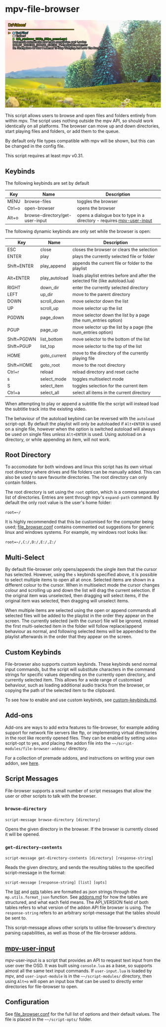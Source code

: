 # mpv-file-browser

![cover](screenshots/bunny.png)

This script allows users to browse and open files and folders entirely from within mpv. The script uses nothing outside the mpv API, so should work identically on all platforms. The browser can move up and down directories, start playing files and folders, or add them to the queue.

By default only file types compatible with mpv will be shown, but this can be changed in the config file.

This script requires at least mpv v0.31.

## Keybinds

The following keybinds are set by default

| Key         | Name                             | Description                                                                   |
|-------------|----------------------------------|-------------------------------------------------------------------------------|
| MENU        | browse-files                     | toggles the browser                                                           |
| Ctrl+o      | open-browser                     | opens the browser                                                             |
| Alt+o       | browse-directory/get-user-input  | opens a dialogue box to type in a directory - requires [mpv-user-input](#mpv-user-input) |

The following dynamic keybinds are only set while the browser is open:

| Key         | Name          | Description                                                                   |
|-------------|---------------|-------------------------------------------------------------------------------|
| ESC         | close         | closes the browser or clears the selection                                    |
| ENTER       | play          | plays the currently selected file or folder                                   |
| Shift+ENTER | play_append   | appends the current file or folder to the playlist                            |
| Alt+ENTER   | play_autoload | loads playlist entries before and after the selected file (like autoload.lua) |
| RIGHT       | down_dir      | enter the currently selected directory                                        |
| LEFT        | up_dir        | move to the parent directory                                                  |
| DOWN        | scroll_down   | move selector down the list                                                   |
| UP          | scroll_up     | move selector up the list                                                     |
| PGDWN       | page_down     | move selector down the list by a page (the num_entries option)                |
| PGUP        | page_up       | move selector up the list by a page (the num_entries option)                  |
| Shift+PGDWN | list_bottom   | move selector to the bottom of the list                                       |
| Shift+PGUP  | list_top      | move selector to the top of the list                                          |
| HOME        | goto_current  | move to the directory of the currently playing file                           |
| Shift+HOME  | goto_root     | move to the root directory                                                    |
| Ctrl+r      | reload        | reload directory and reset cache                                              |
| s           | select_mode   | toggles multiselect mode                                                      |
| S           | select_item   | toggles selection for the current item                                        |
| Ctrl+a      | select_all    | select all items in the current directory                                     |

When attempting to play or append a subtitle file the script will instead load the subtitle track into the existing video.

The behaviour of the autoload keybind can be reversed with the `autoload` script-opt.
By default the playlist will only be autoloaded if `Alt+ENTER` is used on a single file, however when the option is switched autoload will always be used on single files *unless* `Alt+ENTER` is used. Using autoload on a directory, or while appending an item, will not work.

## Root Directory

To accomodate for both windows and linux this script has its own virtual root directory where drives and file folders can be manually added. This can also be used to save favourite directories. The root directory can only contain folders.

The root directory is set using the `root` option, which is a comma separated list of directories. Entries are sent through mpv's `expand-path` command. By default the only root value is the user's home folder:

`root=~/`

It is highly recommended that this be customised for the computer being used; [file_browser.conf](file_browser.conf) contains commented out suggestions for generic linux and windows systems. For example, my windows root looks like:

`root=~/,C:/,D:/,E:/,Z:/`

## Multi-Select

By default file-browser only opens/appends the single item that the cursor has selected.
However, using the `s` keybinds specified above, it is possible to select multiple items to open all at once. Selected items are shown in a different colour to the cursor.
When in multiselect mode the cursor changes colour and scrolling up and down the list will drag the current selection. If the original item was unselected, then dragging will select items, if the original item was selected, then dragging will unselect items.

When multiple items are selected using the open or append commands all selected files will be added to the playlist in the order they appear on the screen.
The currently selected (with the cursor) file will be ignored, instead the first multi-selected item in the folder will follow replace/append behaviour as normal, and following selected items will be appended to the playlist afterwards in the order that they appear on the screen.

## Custom Keybinds

File-browser also supports custom keybinds. These keybinds send normal input commands, but the script will substitute characters in the command strings for specific values depending on the currently open directory, and currently selected item.
This allows for a wide range of customised behaviour, such as loading additional audio tracks from the browser, or copying the path of the selected item to the clipboard.

To see how to enable and use custom keybinds, see [custom-keybinds.md](custom-keybinds.md).

## Add-ons

Add-ons are ways to add extra features to file-browser, for example adding support for network file servers like ftp, or implementing virtual directories in the root like recently opened files.
They can be enabled by setting `addon` script-opt to yes, and placing the addon file into the `~~/script-modules/file-browser-addons/` directory.

For a collection of premade addons, and instructions on writing your own addon, see [here](addons/README.md).

## Script Messages

File-browser supports a small number of script messages that allow the user or other scripts to talk with the browser.

### `browse-directory`

`script-message browse-directory [directory]`

Opens the given directory in the browser. If the browser is currently closed it will be opened.

### `get-directory-contents`

`script-message get-directory-contents [directory] [response-string]`

Reads the given directory, and sends the resulting tables to the specified script-message in the format:

`script-message [response-string] [list] [opts]`

The [list](https://github.com/CogentRedTester/mpv-file-browser/blob/master/addons/addons.md#the-list-array)
and [opts](https://github.com/CogentRedTester/mpv-file-browser/blob/master/addons/addons.md#the-opts-table)
tables are formatted as json strings through the `mp.utils.format_json` function.
See [addons.md](addons/addons.md) for how the tables are structured, and what each field means.
The API_VERSION field of both tables refers to what version of the addon API file browser is using.
The `response-string` refers to an arbitrary script-message that the tables should be sent to.

This script-message allows other scripts to utilise file-browser's directory parsing capabilities, as well as those of the file-browser addons.

## [mpv-user-input](https://github.com/CogentRedTester/mpv-user-input)

mpv-user-input is a script that provides an API to request text input from the user over the OSD.
It was built using `console.lua` as a base, so supports almost all the same text input commands.
If `user-input.lua` is loaded by mpv, and `user-input-module` is in the `~~/script-modules/` directory, then using `Alt+o` will open an input box that can be used to directly enter directories for file-browser to open.

## Configuration

See [file_browser.conf](file_browser.conf) for the full list of options and their default values.
The file is placed in the `~~/script-opts/` folder.

